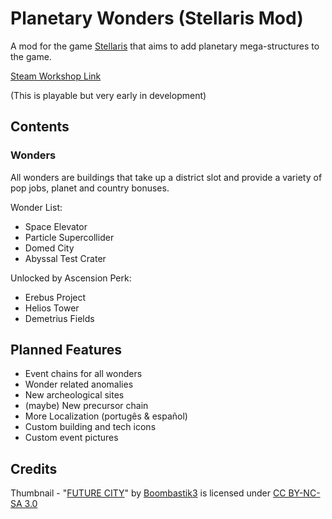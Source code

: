 # Planetary Wonders (Stellaris Mod)

A mod for the game [Stellaris](https://store.steampowered.com/app/281990/Stellaris/) that aims to add planetary mega-structures to the game.

[Steam Workshop Link]()

(This is playable but very early in development)

## Contents

### Wonders
All wonders are buildings that take up a district slot and provide a variety of pop jobs, planet and country bonuses.

Wonder List:
* Space Elevator
* Particle Supercollider
* Domed City
* Abyssal Test Crater

Unlocked by Ascension Perk:
* Erebus Project
* Helios Tower
* Demetrius Fields

## Planned Features
* Event chains for all wonders
* Wonder related anomalies
* New archeological sites
* (maybe) New precursor chain
* More Localization (portugês & español)
* Custom building and tech icons
* Custom event pictures

## Credits
Thumbnail - "[FUTURE CITY](https://www.deviantart.com/boombastik3/art/FUTURE-CITY-284229568)" by [Boombastik3](https://www.deviantart.com/boombastik3) is licensed under [CC BY-NC-SA 3.0](https://creativecommons.org/licenses/by-nc-sa/3.0/?ref=ccsearch&atype=rich)
